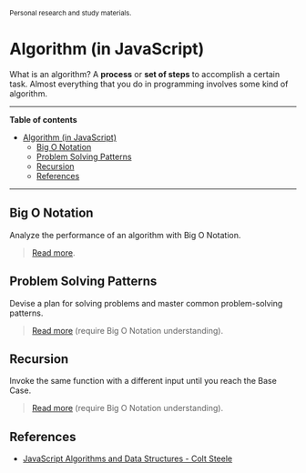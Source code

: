 <small>Personal research and study materials.</small>

# Algorithm (in JavaScript)

What is an algorithm?
A **process** or **set of steps** to accomplish a certain task. Almost everything that you do in programming involves some kind of algorithm.

---

**Table of contents**

- [Algorithm (in JavaScript)](#algorithm-in-javascript)
  - [Big O Notation](#big-o-notation)
  - [Problem Solving Patterns](#problem-solving-patterns)
  - [Recursion](#recursion)
  - [References](#references)

---

## Big O Notation

Analyze the performance of an algorithm with Big O Notation.

> [Read more](./docs/big-o-notation/intro.md).

## Problem Solving Patterns

Devise a plan for solving problems and master common problem-solving patterns.

> [Read more](./docs/problem-solving/intro.md) (require Big O Notation understanding).

## Recursion

Invoke the same function with a different input until you reach the Base Case.

> [Read more](./docs/recursion/intro.md) (require Big O Notation understanding).

## References

- [JavaScript Algorithms and Data Structures - Colt Steele][1]

[1]: https://www.udemy.com/course/js-algorithms-and-data-structures-masterclass/
